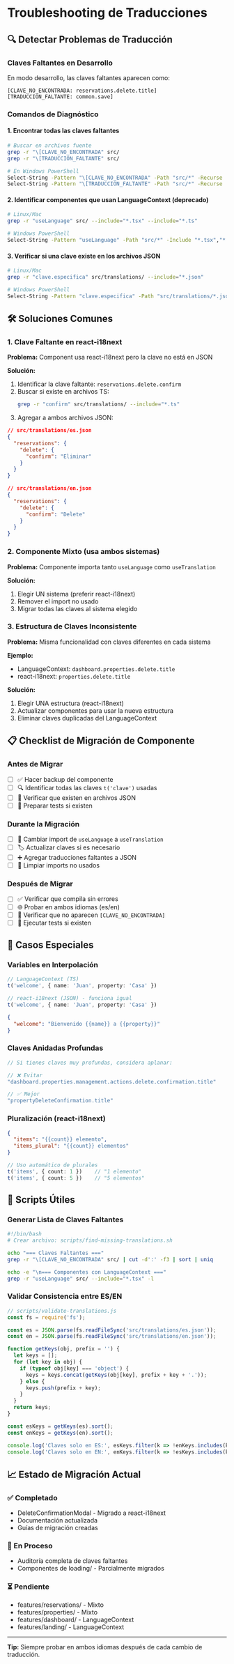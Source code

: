 # Troubleshooting de Traducciones

## 🔍 Detectar Problemas de Traducción

### Claves Faltantes en Desarrollo
En modo desarrollo, las claves faltantes aparecen como:
```
[CLAVE_NO_ENCONTRADA: reservations.delete.title]
[TRADUCCIÓN_FALTANTE: common.save]
```

### Comandos de Diagnóstico

#### 1. Encontrar todas las claves faltantes
```bash
# Buscar en archivos fuente
grep -r "\[CLAVE_NO_ENCONTRADA" src/
grep -r "\[TRADUCCIÓN_FALTANTE" src/

# En Windows PowerShell
Select-String -Pattern "\[CLAVE_NO_ENCONTRADA" -Path "src/*" -Recurse
Select-String -Pattern "\[TRADUCCIÓN_FALTANTE" -Path "src/*" -Recurse
```

#### 2. Identificar componentes que usan LanguageContext (deprecado)
```bash
# Linux/Mac
grep -r "useLanguage" src/ --include="*.tsx" --include="*.ts"

# Windows PowerShell
Select-String -Pattern "useLanguage" -Path "src/*" -Include "*.tsx","*.ts" -Recurse
```

#### 3. Verificar si una clave existe en los archivos JSON
```bash
# Linux/Mac
grep -r "clave.especifica" src/translations/ --include="*.json"

# Windows PowerShell
Select-String -Pattern "clave.especifica" -Path "src/translations/*.json"
```

## 🛠️ Soluciones Comunes

### 1. Clave Faltante en react-i18next

**Problema:** Component usa react-i18next pero la clave no está en JSON

**Solución:**
1. Identificar la clave faltante: `reservations.delete.confirm`
2. Buscar si existe en archivos TS:
   ```bash
   grep -r "confirm" src/translations/ --include="*.ts"
   ```
3. Agregar a ambos archivos JSON:

```json
// src/translations/es.json
{
  "reservations": {
    "delete": {
      "confirm": "Eliminar"
    }
  }
}

// src/translations/en.json
{
  "reservations": {
    "delete": {
      "confirm": "Delete"
    }
  }
}
```

### 2. Componente Mixto (usa ambos sistemas)

**Problema:** Componente importa tanto `useLanguage` como `useTranslation`

**Solución:**
1. Elegir UN sistema (preferir react-i18next)
2. Remover el import no usado
3. Migrar todas las claves al sistema elegido

### 3. Estructura de Claves Inconsistente

**Problema:** Misma funcionalidad con claves diferentes en cada sistema

**Ejemplo:**
- LanguageContext: `dashboard.properties.delete.title`
- react-i18next: `properties.delete.title`

**Solución:**
1. Elegir UNA estructura (react-i18next)
2. Actualizar componentes para usar la nueva estructura
3. Eliminar claves duplicadas del LanguageContext

## 📋 Checklist de Migración de Componente

### Antes de Migrar
- [ ] ✅ Hacer backup del componente
- [ ] 🔍 Identificar todas las claves `t('clave')` usadas
- [ ] 📝 Verificar que existen en archivos JSON
- [ ] 🧪 Preparar tests si existen

### Durante la Migración
- [ ] 🔄 Cambiar import de `useLanguage` a `useTranslation`
- [ ] 🏷️ Actualizar claves si es necesario
- [ ] ➕ Agregar traducciones faltantes a JSON
- [ ] 🧹 Limpiar imports no usados

### Después de Migrar
- [ ] ✅ Verificar que compila sin errores
- [ ] 🌐 Probar en ambos idiomas (es/en)
- [ ] 👀 Verificar que no aparecen `[CLAVE_NO_ENCONTRADA]`
- [ ] 🧪 Ejecutar tests si existen

## 🚨 Casos Especiales

### Variables en Interpolación
```typescript
// LanguageContext (TS)
t('welcome', { name: 'Juan', property: 'Casa' })

// react-i18next (JSON) - funciona igual
t('welcome', { name: 'Juan', property: 'Casa' })
```

```json
{
  "welcome": "Bienvenido {{name}} a {{property}}"
}
```

### Claves Anidadas Profundas
```typescript
// Si tienes claves muy profundas, considera aplanar:

// ❌ Evitar
"dashboard.properties.management.actions.delete.confirmation.title"

// ✅ Mejor
"propertyDeleteConfirmation.title"
```

### Pluralización (react-i18next)
```json
{
  "items": "{{count}} elemento",
  "items_plural": "{{count}} elementos"
}
```

```typescript
// Uso automático de plurales
t('items', { count: 1 })    // "1 elemento"
t('items', { count: 5 })    // "5 elementos"
```

## 🔧 Scripts Útiles

### Generar Lista de Claves Faltantes
```bash
#!/bin/bash
# Crear archivo: scripts/find-missing-translations.sh

echo "=== Claves Faltantes ==="
grep -r "\[CLAVE_NO_ENCONTRADA" src/ | cut -d':' -f3 | sort | uniq

echo -e "\n=== Componentes con LanguageContext ==="
grep -r "useLanguage" src/ --include="*.tsx" -l
```

### Validar Consistencia entre ES/EN
```javascript
// scripts/validate-translations.js
const fs = require('fs');

const es = JSON.parse(fs.readFileSync('src/translations/es.json'));
const en = JSON.parse(fs.readFileSync('src/translations/en.json'));

function getKeys(obj, prefix = '') {
  let keys = [];
  for (let key in obj) {
    if (typeof obj[key] === 'object') {
      keys = keys.concat(getKeys(obj[key], prefix + key + '.'));
    } else {
      keys.push(prefix + key);
    }
  }
  return keys;
}

const esKeys = getKeys(es).sort();
const enKeys = getKeys(en).sort();

console.log('Claves solo en ES:', esKeys.filter(k => !enKeys.includes(k)));
console.log('Claves solo en EN:', enKeys.filter(k => !esKeys.includes(k)));
```

## 📈 Estado de Migración Actual

### ✅ Completado
- DeleteConfirmationModal - Migrado a react-i18next
- Documentación actualizada
- Guías de migración creadas

### 🔄 En Proceso
- Auditoría completa de claves faltantes
- Componentes de loading/ - Parcialmente migrados

### ⏳ Pendiente
- features/reservations/ - Mixto
- features/properties/ - Mixto
- features/dashboard/ - LanguageContext
- features/landing/ - LanguageContext

---

**Tip:** Siempre probar en ambos idiomas después de cada cambio de traducción. 